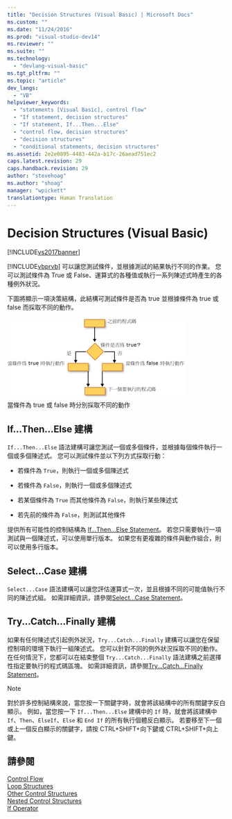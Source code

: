 ```yaml
---
title: "Decision Structures (Visual Basic) | Microsoft Docs"
ms.custom: ""
ms.date: "11/24/2016"
ms.prod: "visual-studio-dev14"
ms.reviewer: ""
ms.suite: ""
ms.technology: 
  - "devlang-visual-basic"
ms.tgt_pltfrm: ""
ms.topic: "article"
dev_langs: 
  - "VB"
helpviewer_keywords: 
  - "statements [Visual Basic], control flow"
  - "If statement, decision structures"
  - "If statement, If...Then...Else"
  - "control flow, decision structures"
  - "decision structures"
  - "conditional statements, decision structures"
ms.assetid: 2e2e0895-4483-442a-b17c-26aead751ec2
caps.latest.revision: 29
caps.handback.revision: 29
author: "stevehoag"
ms.author: "shoag"
manager: "wpickett"
translationtype: Human Translation
---
```

# Decision Structures (Visual Basic)
[!INCLUDE[vs2017banner](../../../../csharp/includes/vs2017banner.md)]

[!INCLUDE[vbprvb](../../../../csharp/programming-guide/concepts/linq/includes/vbprvb_md.md)] 可以讓您測試條件，並根據測試的結果執行不同的作業。  您可以測試條件為 True 或 False、運算式的各種值或執行一系列陳述式時產生的各種例外狀況。  
  
 下圖將顯示一項決策結構，此結構可測試條件是否為 true 並根據條件為 true 或 false 而採取不同的動作。  
  
 ![If...Then...Else 語法結構流程圖](../../../../visual-basic/programming-guide/language-features/control-flow/media/ifthenelse.gif "IfThenElse")  
當條件為 true 或 false 時分別採取不同的動作  
  
## If...Then...Else 建構  
 `If...Then...Else` 語法建構可讓您測試一個或多個條件，並根據每個條件執行一個或多個陳述式。  您可以測試條件並以下列方式採取行動：  
  
-   若條件為 `True`，則執行一個或多個陳述式  
  
-   若條件為 `False`，則執行一個或多個陳述式  
  
-   若某個條件為 `True` 而其他條件為 `False`，則執行某些陳述式  
  
-   若先前的條件為 `False`，則測試其他條件  
  
 提供所有可能性的控制結構為 [If...Then...Else Statement](../../../../visual-basic/language-reference/statements/if-then-else-statement.md)。  若您只需要執行一項測試與一個陳述式，可以使用單行版本。  如果您有更複雜的條件與動作組合，則可以使用多行版本。  
  
## Select...Case 建構  
 `Select...Case` 語法建構可以讓您評估運算式一次，並且根據不同的可能值執行不同的陳述式組。  如需詳細資訊，請參閱[Select...Case Statement](../../../../visual-basic/language-reference/statements/select-case-statement.md)。  
  
## Try...Catch...Finally 建構  
 如果有任何陳述式引起例外狀況，`Try...Catch...Finally` 建構可以讓您在保留控制項的環境下執行一組陳述式。  您可以針對不同的例外狀況採取不同的動作。  在任何情況下，您都可以在結束整個 `Try...Catch...Finally` 語法建構之前選擇性指定要執行的程式碼區塊。  如需詳細資訊，請參閱[Try...Catch...Finally Statement](../../../../visual-basic/language-reference/statements/try-catch-finally-statement.md)。  
  
> [!NOTE]
>  對於許多控制結構來說，當您按一下關鍵字時，就會將該結構中的所有關鍵字反白顯示。  例如，當您按一下 `If...Then...Else` 建構中的 `If` 時，就會將該建構中 `If`、`Then`、`ElseIf`、`Else` 和  `End If` 的所有執行個體反白顯示。  若要移至下一個或上一個反白顯示的關鍵字，請按 CTRL\+SHIFT\+向下鍵或 CTRL\+SHIFT\+向上鍵。  
  
## 請參閱  
 [Control Flow](../../../../visual-basic/programming-guide/language-features/control-flow/index.md)   
 [Loop Structures](../../../../visual-basic/programming-guide/language-features/control-flow/loop-structures.md)   
 [Other Control Structures](../../../../visual-basic/programming-guide/language-features/control-flow/other-control-structures.md)   
 [Nested Control Structures](../../../../visual-basic/programming-guide/language-features/control-flow/nested-control-structures.md)   
 [If Operator](../../../../visual-basic/language-reference/operators/if-operator.md)